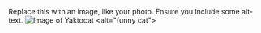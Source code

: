 Replace this with an image, like your photo. Ensure you include some alt-text.
![Image of Yaktocat](https://octodex.github.com/images/yaktocat.png) <alt="funny cat">
